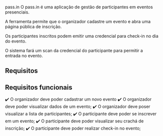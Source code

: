 pass.in
O pass.in é uma aplicação de gestão de participantes em eventos presenciais.

A ferramenta permite que o organizador cadastre um evento e abra uma página pública de inscrição.

Os participantes inscritos podem emitir uma credencial para check-in no dia do evento.

O sistema fará um scan da credencial do participante para permitir a entrada no evento.

## Requisitos

## Requisitos funcionais
✔️ O organizador deve poder cadastrar um novo evento
✔️ O organizador deve poder visualizar dados de um evento;
✔️ O organizador deve poser visualizar a lista de participantes;
✔️ O participante deve poder se inscrever em um evento;
✔️ O participante deve poder visualizar seu crachá de inscrição;
✔️ O participante deve poder realizar check-in no evento;
